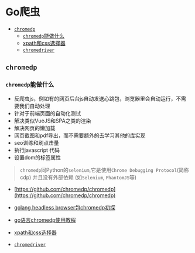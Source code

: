 # Go爬虫

* [`chromedp`](#chromedp)
  * [`chromedp`能做什么](#chromedp能做什么)
  * [xpath和css选择器](#xpath和css选择器)
  * [`chromedriver`](#chromedriver)








## `chromedp`

### `chromedp`能做什么

- 反爬虫js，例如有的网页后台js自动发送心跳包，浏览器里会自动运行，不需要我们自动处理
- 针对于前端页面的自动化测试
- 解决类似VueJS和SPA之类的渲染
- 解决网页的懒加载
- 网页截图和pdf导出，而不需要额外的去学习其他的库实现
- seo训练和刷点击量
- 执行javascript 代码
- 设置dom的标签属性

> `chromedp`同Python的`selenium`,它是使用`Chrome Debugging Protocol`(简称cdp) 并且没有外部依赖 (如`Selenium`, `PhantomJS`等)

* [https://github.com/chromedp/chromedp](https://github.com/chromedp/chromedp)

* [golang headless browser包chromedp初探](https://zhangguanzhang.github.io/2019/07/14/chromedp)

* [go语言chromedp使用教程](https://mojotv.cn/2018/12/26/chromedp-tutorial-for-golang)



- [xpath和css选择器](/Python/Python爬虫.md#xpath和css选择器)

- [`chromedriver`](/Python/Python爬虫.md#chromedriver)
